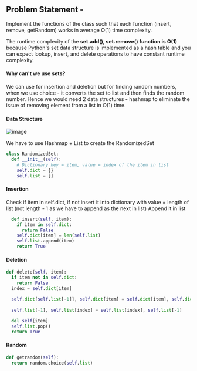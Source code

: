 ## Problem Statement - 

Implement the functions of the class such that each function (insert, remove, getRandom) works in average O(1) time complexity.

The runtime complexity of the <b>set.add(), set.remove() function is O(1)</b> because Python's set data structure is implemented as a hash table and you can expect lookup, insert, and delete operations to have constant runtime complexity.

#### Why can't we use sets? 

We can use for insertion and deletion but for finding random numbers, when we use choice - it converts the set to list and then finds the random number. Hence we would need 2 data structures - hashmap to eliminate the issue of removing element from a list in O(1) time. 

#### Data Structure

![image](https://user-images.githubusercontent.com/8276139/196842026-474f9aa0-85dc-400a-9760-ccbcff737201.png)


We have to use Hashmap + List to create the RandomizedSet

```python
class RandomizedSet:
  def __init__(self):
    # Dictionary key = item, value = index of the item in list
    self.dict = {}
    self.list = []
```

#### Insertion

Check if item in self.dict, if not insert it into dictionary with value = length of list (not length - 1 as we have to append as the next in list)
Append it in list

```python
  def insert(self, item):
    if item in self.dict:
      return False
    self.dict[item] = len(self.list)
    self.list.append(item)
    return True
```

#### Deletion

```python
def delete(self, item):
  if item not in self.dict:
    return False
  index = self.dict[item]

  self.dict[self.list[-1]], self.dict[item] = self.dict[item], self.dict[self.list[-1]]
  
  self.list[-1], self.list[index] = self.list[index], self.list[-1]
  
  del self[item]
  self.list.pop()
  return True
```

#### Random

```python
def getrandom(self):
  return random.choice(self.list)
```
